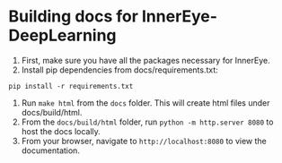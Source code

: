 # Building docs for InnerEye-DeepLearning

1. First, make sure you have all the packages necessary for InnerEye.
2. Install pip dependencies from docs/requirements.txt:

```shell
pip install -r requirements.txt
```

1. Run `make html` from the `docs` folder. This will create html files under docs/build/html.
1. From the `docs/build/html` folder, run `python -m http.server 8080` to host the docs locally.
1. From your browser, navigate to `http://localhost:8080` to view the documentation.
